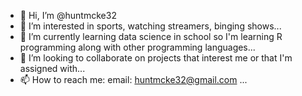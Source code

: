 - 👋 Hi, I’m @huntmcke32
- 👀 I’m interested in sports, watching streamers, binging shows...
- 🌱 I’m currently learning data science in school so I'm learning R programming along with other programming languages...
- 💞️ I’m looking to collaborate on projects that interest me or that I'm assigned with...
- 📫 How to reach me: email: huntmcke32@gmail.com ...

<!---
huntmcke32/huntmcke32 is a ✨ special ✨ repository because its `README.md` (this file) appears on your GitHub profile.
You can click the Preview link to take a look at your changes.
--->
